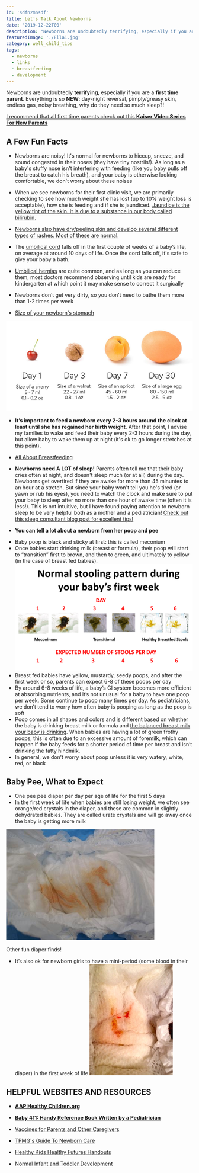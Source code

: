 ```yaml
---
id: 'sdfn2mnsdf'
title: Let's Talk About Newborns
date: '2019-12-22T00'
description: "Newborns are undoubtedly terrifying, especially if you are a first time parent. Everything is so NEW: day-night reversal, pimply/greasy skin, endless gas, noisy breathing, why do they need so much sleep?!"
featuredImage: './Ella1.jpg'
category: well_child_tips
tags:
  - newborns
  - links
  - breastfeeding
  - development
---
```


Newborns are undoubtedly **terrifying**, especially if you are a **first time parent**.   Everything is so **NEW**: day-night reversal, pimply/greasy skin, endless gas, noisy breathing, why do they need so much sleep?!

[I recommend that all first time parents check out this **Kaiser Video Series For New Parents**](https://mydoctor.kaiserpermanente.org/ncal/healthtools/#/?id=935218)

## A Few Fun Facts

* Newborns are noisy! It's normal for newborns to hiccup, sneeze, and sound congested in their noses (they have tiny nostrils!). As long as a baby's stuffy nose isn't interfering with feeding (like you baby pulls off the breast to catch his breath), and your baby is otherwise looking comfortable, we don't worry about these noises

* When we see newborns for their first clinic visit, we are primarily checking to see how much weight she has lost (up to 10% weight loss is acceptable), how she is feeding and if she is jaundiced. [Jaundice is the yellow tint of the skin. It is due to a substance in our body called bilirubin.](https://www.healthychildren.org/English/ages-stages/baby/Pages/Jaundice.aspx)

* [Newborns also have dry/peeling skin and develop several different types of rashes. Most of these are normal.](https://www.healthychildren.org/English/ages-stages/baby/bathing-skin-care/Pages/default.aspx)  

* The [umbilical cord](https://www.mayoclinic.org/healthy-lifestyle/infant-and-toddler-health/in-depth/umbilical-cord/art-20048250) falls off in the first couple of weeks of a baby’s life, on average at around 10 days of life. Once the cord falls off, it's safe to give your baby a bath. 

* [Umbilical hernias](http://www.childrenshospital.org/conditions-and-treatments/conditions/u/umbilical-hernia) are quite common, and as long as you can reduce them, most doctors recommend observing until kids are ready for kindergarten at which point it may make sense to correct it surgically

* Newborns don’t get very dirty, so you don’t need to bathe them more than 1-2 times per week
 
* [Size of your newborn's stomach](https://www.lllc.ca/thursday-tip-newborns-have-small-stomachs)

![Size of your newborn’s stomach](./baby.jpg)

- **It’s important to feed a newborn every 2-3 hours around the clock at least until she has regained her birth weight**. After that point, I advise my families to wake and feed their baby every 2-3 hours during the day, but allow baby to wake them up at night (it's ok to go longer stretches at this point).
* [All About Breastfeeding](https://www.llli.org/)

- **Newborns need A LOT of sleep!** Parents often tell me that their baby cries often at night, and doesn't sleep much (or at all) during the day. Newborns get overtired if they are awake for more than 45 minuntes to an hour at a stretch. But since your baby won't tell you he's tired (or yawn or rub his eyes), you need to watch the clock and make sure to put your baby to sleep after no more than one hour of awake time (often it is less!). This is not intuitive, but I have found paying attention to newborn sleep to be very helpful both as a mother and a pediatrician! [Check out this sleep consultant blog post for excellent tips!](https://www.weebeedreaming.com/my-blog/category/Newborns)

- **You can tell a lot about a newborn from her poop and pee**

 * Baby poop is black and sticky at first: this is called meconium 
 * Once babies start drinking milk (breast or formula), their poop will start to “transition” first to brown, and then to green, and ultimately to yellow (in the case of breast fed babies).
 ![newborn stools](./NEWBORN-STOOLS.png)
 * Breast fed babies have yellow, mustardy, seedy poops, and after the first week or so, parents can expect 6-8 of these poops per day
 * By around 6-8 weeks of life, a baby’s GI system becomes more efficient at absorbing nutrients, and it’s not unusual for a baby to have one poop per week.  Some continue to poop many times per day. As pediatricians, we don’t tend to worry how often baby is pooping as long as the poop is soft
 * Poop comes in all shapes and colors and is different based on whether the baby is drinking breast milk or formula and [the balanced breast milk your baby is drinking](https://www.llli.org/breastfeeding-info/foremilk-and-hindmilk/). When babies are having a lot of green frothy poops, this is often due to an excessive amount of foremilk, which can happen if the baby feeds for a shorter period of time per breast and isn’t drinking the fatty hindmilk.
 * In general, we don’t worry about poop unless it is very watery, white, red, or black

## Baby Pee, What to Expect

* One pee pee diaper per day per age of life for the first 5 days 
* In the first week of life when babies are still losing weight, we often see orange/red crystals in the diaper, and these are common in slightly dehydrated babies. They are called urate crystals and will go away once the baby is getting more milk

![how often should a newborn pee](./how-often-should-a-newborn-pee.jpg)

Other fun diaper finds! 
 - It’s also ok for newborn girls to have a mini-period (some blood in their diaper) in the first week of life 
![blood vaginal diaper](./blood-vaginal-diaper.jpeg)
   

## HELPFUL WEBSITES AND RESOURCES

* [**AAP Healthy Children.org**](https://www.healthychildren.org/English/Pages/default.aspx)

* [**Baby 411: Handy Reference Book Written by a Pediatrician**](https://baby411.com)
  
* [Vaccines for Parents and Other Caregivers](https://www.cdc.gov/vaccines/pregnancy/family-caregivers/index.html)

* [TPMG's Guide To Newborn Care](https://mydoctor.kaiserpermanente.org/ncal/structured-content/#/Health_Topic_Newborn_Care_Bathing_and_Changing_Your_Baby_-_Pediatrics.xml)

* [Healthy Kids Healthy Futures Handouts](https://mydoctor.kaiserpermanente.org/ncal/structured-content/Health_Topic_Well_Child_Visits_Birth_to_12.xml?co=%2Fregions%2Fncal)
* [Normal Infant and Toddler Development](https://mydoctor.kaiserpermanente.org/ncal/structured-content/#/Health_Topic_Infants_Toddlers_-_Normal_Growth_Development_-_Staying_Healthy.xml)

